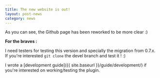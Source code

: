 ```yaml
---
title: The new website is out!
layout: post-news
category: news
---
```


As you can see, the Github page has been reworked to be more clear :)

**For the braves :**

I need testers for testing this version and specially the migration from 0.7.x. If you're interested ```git clone``` the devel branch and test it ! :)

I wrote a [development guide]({{ site.baseurl }}/guide/development/) if you're interested on working/testing the plugin.
